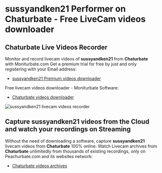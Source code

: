 # sussyandken21 Performer on Chaturbate - Free LiveCam videos downloader

## Chaturbate Live Videos Recorder

Monitor and record livecam videos of **sussyandken21** from **Chaturbate** with Moniturbate.com
Get a premium trial for free by just and only registering with your Email address:
* [sussyandken21 Premium videos downloader](https://moniturbate.com/request-demo-licence-key.html)

Free livecam videos downloader - Moniturbate Software:
* [Chaturbate videos downloader](https://moniturbate.com/moniturbate-download-software.html)

![sussyandken21 livecam videos recorder](https://peachurnet.com/templates/moniturbate-software.png)


## Capture sussyandken21 videos from the Cloud and watch your recordings on Streaming

Without the need of downloading a software, capture **sussyandken21** livecam videos from **Chaturbate** 100% online.
Watch Livecam archives from **Chaturbate** unlimitedly from thousands of existing recordings, only on Peachurbate.com and its websites network:
* [Chaturbate videos archives](https://peachurnet.com/)